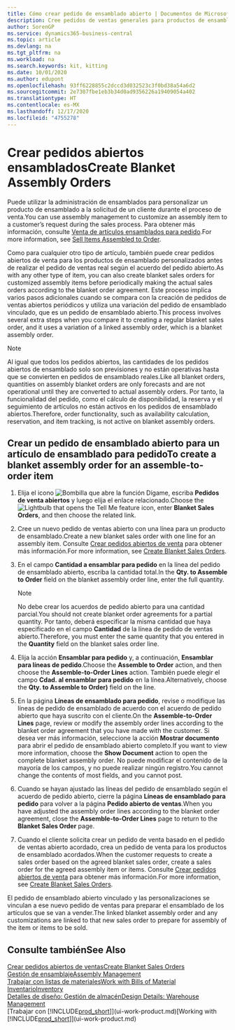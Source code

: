 ```yaml
---
title: Cómo crear pedido de ensamblado abierto | Documentos de Microsoft
description: Cree pedidos de ventas generales para productos de ensamblado personalizados antes de realizar periódicamente los pedidos de ventas reales según el acuerdo de pedido abierto.
author: SorenGP
ms.service: dynamics365-business-central
ms.topic: article
ms.devlang: na
ms.tgt_pltfrm: na
ms.workload: na
ms.search.keywords: kit, kitting
ms.date: 10/01/2020
ms.author: edupont
ms.openlocfilehash: 93ff6228855c2dccd3d032523c3f0bd38a54a6d2
ms.sourcegitcommit: 2e7307fbe1eb3b34d0ad9356226a19409054a402
ms.translationtype: HT
ms.contentlocale: es-MX
ms.lasthandoff: 12/17/2020
ms.locfileid: "4755278"
---
```

# <a name="create-blanket-assembly-orders"></a><span data-ttu-id="df0a7-103">Crear pedidos abiertos ensamblados</span><span class="sxs-lookup"><span data-stu-id="df0a7-103">Create Blanket Assembly Orders</span></span>
<span data-ttu-id="df0a7-104">Puede utilizar la administración de ensamblados para personalizar un producto de ensamblado a la solicitud de un cliente durante el proceso de venta.</span><span class="sxs-lookup"><span data-stu-id="df0a7-104">You can use assembly management to customize an assembly item to a customer’s request during the sales process.</span></span> <span data-ttu-id="df0a7-105">Para obtener más información, consulte [Venta de artículos ensamblados para pedido](assembly-how-to-sell-items-assembled-to-order.md).</span><span class="sxs-lookup"><span data-stu-id="df0a7-105">For more information, see [Sell Items Assembled to Order](assembly-how-to-sell-items-assembled-to-order.md).</span></span>  

 <span data-ttu-id="df0a7-106">Como para cualquier otro tipo de artículo, también puede crear pedidos abiertos de venta para los productos de ensamblado personalizados antes de realizar el pedido de ventas real según el acuerdo del pedido abierto.</span><span class="sxs-lookup"><span data-stu-id="df0a7-106">As with any other type of item, you can also create blanket sales orders for customized assembly items before periodically making the actual sales orders according to the blanket order agreement.</span></span> <span data-ttu-id="df0a7-107">Este proceso implica varios pasos adicionales cuando se compara con la creación de pedidos de ventas abiertos periódicos y utiliza una variación del pedido de ensamblado vinculado, que es un pedido de ensamblado abierto.</span><span class="sxs-lookup"><span data-stu-id="df0a7-107">This process involves several extra steps when you compare it to creating a regular blanket sales order, and it uses a variation of a linked assembly order, which is a blanket assembly order.</span></span>

> [!NOTE]  
>  <span data-ttu-id="df0a7-108">Al igual que todos los pedidos abiertos, las cantidades de los pedidos abiertos de ensamblado solo son previsiones y no están operativas hasta que se convierten en pedidos de ensamblado reales.</span><span class="sxs-lookup"><span data-stu-id="df0a7-108">Like all blanket orders, quantities on assembly blanket orders are only forecasts and are not operational until they are converted to actual assembly orders.</span></span> <span data-ttu-id="df0a7-109">Por tanto, la funcionalidad del pedido, como el cálculo de disponibilidad, la reserva y el seguimiento de artículos no están activos en los pedidos de ensamblado abiertos.</span><span class="sxs-lookup"><span data-stu-id="df0a7-109">Therefore, order functionality, such as availability calculation, reservation, and item tracking, is not active on blanket assembly orders.</span></span>  

## <a name="to-create-a-blanket-assembly-order-for-an-assemble-to-order-item"></a><span data-ttu-id="df0a7-110">Crear un pedido de ensamblado abierto para un artículo de ensamblado para pedido</span><span class="sxs-lookup"><span data-stu-id="df0a7-110">To create a blanket assembly order for an assemble\-to\-order item</span></span>  
1. <span data-ttu-id="df0a7-111">Elija el icono ![Bombilla que abre la función Dígame](media/ui-search/search_small.png "Dígame qué desea hacer"), escriba **Pedidos de venta abiertos** y luego elija el enlace relacionado.</span><span class="sxs-lookup"><span data-stu-id="df0a7-111">Choose the ![Lightbulb that opens the Tell Me feature](media/ui-search/search_small.png "Tell me what you want to do") icon, enter **Blanket Sales Orders**, and then choose the related link.</span></span>  
2. <span data-ttu-id="df0a7-112">Cree un nuevo pedido de ventas abierto con una línea para un producto de ensamblado.</span><span class="sxs-lookup"><span data-stu-id="df0a7-112">Create a new blanket sales order with one line for an assembly item.</span></span> <span data-ttu-id="df0a7-113">Consulte [Crear pedidos abiertos de venta](sales-how-to-create-blanket-sales-orders.md) para obtener más información.</span><span class="sxs-lookup"><span data-stu-id="df0a7-113">For more information, see [Create Blanket Sales Orders](sales-how-to-create-blanket-sales-orders.md).</span></span>  
3. <span data-ttu-id="df0a7-114">En el campo **Cantidad a ensamblar para pedido** en la línea del pedido de ensamblado abierto, escriba la cantidad total.</span><span class="sxs-lookup"><span data-stu-id="df0a7-114">In the **Qty. to Assemble to Order** field on the blanket assembly order line, enter the full quantity.</span></span>

    > [!NOTE]  
    >  <span data-ttu-id="df0a7-115">No debe crear los acuerdos de pedido abierto para una cantidad parcial.</span><span class="sxs-lookup"><span data-stu-id="df0a7-115">You should not create blanket order agreements for a partial quantity.</span></span> <span data-ttu-id="df0a7-116">Por tanto, deberá especificar la misma cantidad que haya especificado en el campo **Cantidad** de la línea de pedido de ventas abierto.</span><span class="sxs-lookup"><span data-stu-id="df0a7-116">Therefore, you must enter the same quantity that you entered in the **Quantity** field on the blanket sales order line.</span></span>  

4. <span data-ttu-id="df0a7-117">Elija la acción **Ensamblar para pedido** y, a continuación, **Ensamblar para líneas de pedido**.</span><span class="sxs-lookup"><span data-stu-id="df0a7-117">Choose the **Assemble to Order** action, and then choose the **Assemble-to-Order Lines** action.</span></span> <span data-ttu-id="df0a7-118">También puede elegir el campo **Cdad. al ensamblar para pedido** en la línea.</span><span class="sxs-lookup"><span data-stu-id="df0a7-118">Alternatively, choose the **Qty. to Assemble to Order)** field on the line.</span></span>  
5. <span data-ttu-id="df0a7-119">En la página **Líneas de ensamblado para pedido**, revise o modifique las líneas de pedido de ensamblado de acuerdo con el acuerdo de pedido abierto que haya suscrito con el cliente.</span><span class="sxs-lookup"><span data-stu-id="df0a7-119">On the **Assemble-to-Order Lines** page, review or modify the assembly order lines according to the blanket order agreement that you have made with the customer.</span></span> <span data-ttu-id="df0a7-120">Si desea ver más información, seleccione la acción **Mostrar documento** para abrir el pedido de ensamblado abierto completo.</span><span class="sxs-lookup"><span data-stu-id="df0a7-120">If you want to view more information, choose the **Show Document** action to open the complete blanket assembly order.</span></span> <span data-ttu-id="df0a7-121">No puede modificar el contenido de la mayoría de los campos, y no puede realizar ningún registro.</span><span class="sxs-lookup"><span data-stu-id="df0a7-121">You cannot change the contents of most fields, and you cannot post.</span></span>  
6. <span data-ttu-id="df0a7-122">Cuando se hayan ajustado las líneas del pedido de ensamblado según el acuerdo de pedido abierto, cierre la página **Líneas de ensamblado para pedido** para volver a la página **Pedido abierto de ventas**.</span><span class="sxs-lookup"><span data-stu-id="df0a7-122">When you have adjusted the assembly order lines according to the blanket order agreement, close the **Assemble-to-Order Lines** page to return to the **Blanket Sales Order** page.</span></span>  
7. <span data-ttu-id="df0a7-123">Cuando el cliente solicita crear un pedido de venta basado en el pedido de ventas abierto acordado, crea un pedido de venta para los productos de ensamblado acordados.</span><span class="sxs-lookup"><span data-stu-id="df0a7-123">When the customer requests to create a sales order based on the agreed blanket sales order, create a sales order for the agreed assembly item or items.</span></span> <span data-ttu-id="df0a7-124">Consulte [Crear pedidos abiertos de venta](sales-how-to-create-blanket-sales-orders.md) para obtener más información.</span><span class="sxs-lookup"><span data-stu-id="df0a7-124">For more information, see [Create Blanket Sales Orders](sales-how-to-create-blanket-sales-orders.md).</span></span>

<span data-ttu-id="df0a7-125">El pedido de ensamblado abierto vinculado y las personalizaciones se vinculan a ese nuevo pedido de ventas para preparar el ensamblado de los artículos que se van a vender.</span><span class="sxs-lookup"><span data-stu-id="df0a7-125">The linked blanket assembly order and any customizations are linked to that new sales order to prepare for assembly of the item or items to be sold.</span></span>  

## <a name="see-also"></a><span data-ttu-id="df0a7-126">Consulte también</span><span class="sxs-lookup"><span data-stu-id="df0a7-126">See Also</span></span>
[<span data-ttu-id="df0a7-127">Crear pedidos abiertos de ventas</span><span class="sxs-lookup"><span data-stu-id="df0a7-127">Create Blanket Sales Orders</span></span>](sales-how-to-create-blanket-sales-orders.md)  
[<span data-ttu-id="df0a7-128">Gestión de ensamblaje</span><span class="sxs-lookup"><span data-stu-id="df0a7-128">Assembly Management</span></span>](assembly-assemble-items.md)  
[<span data-ttu-id="df0a7-129">Trabajar con listas de materiales</span><span class="sxs-lookup"><span data-stu-id="df0a7-129">Work with Bills of Material</span></span>](inventory-how-work-BOMs.md)  
[<span data-ttu-id="df0a7-130">Inventario</span><span class="sxs-lookup"><span data-stu-id="df0a7-130">Inventory</span></span>](inventory-manage-inventory.md)  
[<span data-ttu-id="df0a7-131">Detalles de diseño: Gestión de almacén</span><span class="sxs-lookup"><span data-stu-id="df0a7-131">Design Details: Warehouse Management</span></span>](design-details-warehouse-management.md)  
<span data-ttu-id="df0a7-132">[Trabajar con [!INCLUDE[prod_short](includes/prod_short.md)]](ui-work-product.md)</span><span class="sxs-lookup"><span data-stu-id="df0a7-132">[Working with [!INCLUDE[prod_short](includes/prod_short.md)]](ui-work-product.md)</span></span>
